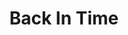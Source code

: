 ---
pid: VP31
title: Back In Time
location_transcription: Vernon Park of the YWCA
zipcode: '19144'
outside_phl: 
neighborhood: Germantown
age: '55'
age_range: 50-59
instagram: 
image_file_name: VP_31.jpg
proposal_transcription: Pictures of Germantown, when it was clean, nice to be apart
  of Germantown, classic, we had the best stores, people would dress up to shop at
  Gtn./Chelten.
topic: History,Neighborhoods,Philadelphia
topic_summary: 0, 0, 0
type: 2D,Image
keywords_other: germantown, shopping
credit: April A. Hampton
image_labels: 
twitter: 
facebook: 
permalink: "/monuments/vp31/"
layout: item-page
---